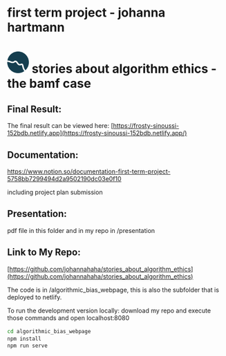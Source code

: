 # first term project - johanna hartmann

# <img src="logo.png" alt="logo.png" width="50"/> stories about algorithm ethics  - the bamf case


## Final Result:

The final result can be viewed here: [https://frosty-sinoussi-152bdb.netlify.app](https://frosty-sinoussi-152bdb.netlify.app/)

## Documentation: 

https://www.notion.so/documentation-first-term-project-5758bb7299494d2a9502190dc03e0f10

including project plan submission

## Presentation:

pdf file in this folder and in my repo in /presentation

## Link to My Repo:

[https://github.com/johannahaha/stories_about_algorithm_ethics](https://github.com/johannahaha/stories_about_algorithm_ethics)

The code is in /algorithmic_bias_webpage, this is also the subfolder that is deployed to netlify.

To run the development version locally: download my repo and execute those commands and open localhost:8080

```bash
cd algorithmic_bias_webpage
npm install
npm run serve
```

